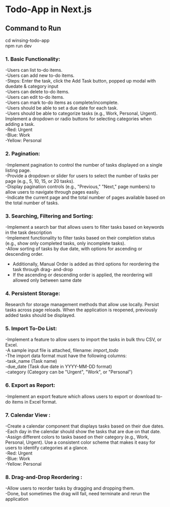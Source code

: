 # Todo-App in Next.js

## Command to Run <br>
cd winsing-todo-app <br>
npm run dev

### 1. Basic Functionality:<br>
-Users can list to-do items.<br>
-Users can add new to-do items.<br>
  -Steps: Enter the task, click the Add Task button, popped up modal with duedate & category              input<br>
-Users can delete to-do items.<br>
-Users can edit to-do items.<br>
-Users can mark to-do items as complete/incomplete.<br>
-Users should be able to set a due date for each task.<br>
-Users should be able to categorize tasks (e.g., Work, Personal, Urgent). Implement a dropdown   or radio buttons for selecting categories when adding a task.<br>
  -Red: Urgent<br>
  -Blue: Work<br>
  -Yellow: Personal<br>

### 2. Pagination:<br>
-Implement pagination to control the number of tasks displayed on a single listing page.<br>
-Provide a dropdown or slider for users to select the number of tasks per page (e.g., 5, 10,     15, or 20 tasks).<br>
-Display pagination controls (e.g., "Previous," "Next," page numbers) to allow users to          navigate through pages easily.<br>
-Indicate the current page and the total number of pages available based on the total number of  tasks.<br>

### 3. Searching, Filtering and Sorting:<br>
-Implement a search bar that allows users to filter tasks based on keywords in the task description<br>
-Implement functionality to filter tasks based on their completion status (e.g., show only completed tasks, only incomplete tasks).<br>
-Allow sorting of tasks by due date, with options for ascending or descending order.<br>
  - Additionally, Manual Order is added as third options for reordering the task through drag-      and-drop<br>
  - If the ascending or descending order is applied, the reordering will allowed only between       same date<br>

### 4. Persistent Storage:<br>
Research for storage management methods that allow use locally. Persist tasks across page reloads. When the application is reopened, previously added tasks should be displayed.

### 5. Import To-Do List:<br>
-Implement a feature to allow users to import the tasks in bulk thru CSV, or Excel.<br>
-A sample input file is attached, filename: *import_todo* <br>
-The import data format must have the following columns:<br>
  -task_name (Task name)<br>
  -due_date (Task due date in YYYY-MM-DD format)<br>
  -category (Category can be "Urgent", "Work", or "Personal")<br>

### 6. Export as Report:<br>
-Implement an export feature which allows users to export or download to-do items in Excel format.

### 7. Calendar View :<br>
-Create a calendar component that displays tasks based on their due dates.<br>
-Each day in the calendar should show the tasks that are due on that date.<br>
-Assign different colors to tasks based on their category (e.g., Work, Personal, Urgent). Use a  consistent color scheme that makes it easy for users to identify categories at a glance.<br>
  -Red: Urgent<br>
  -Blue: Work<br>
  -Yellow: Personal<br>


### 8. Drag-and-Drop Reordering :<br>
-Allow users to reorder tasks by dragging and dropping them.<br>
-Done, but sometimes the drag will fail, need terminate and rerun the application
